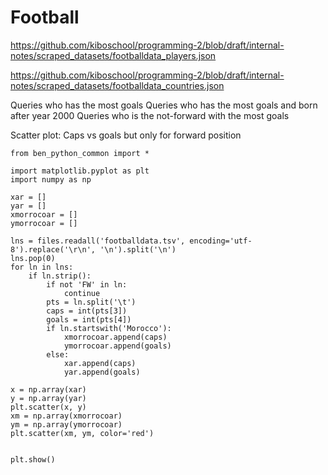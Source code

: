 
# Football 
https://github.com/kiboschool/programming-2/blob/draft/internal-notes/scraped_datasets/footballdata_players.json

https://github.com/kiboschool/programming-2/blob/draft/internal-notes/scraped_datasets/footballdata_countries.json

Queries who has the most goals
Queries who has the most goals and born after year 2000
Queries who is the not-forward with the most goals

Scatter plot:
    Caps vs goals but only for forward position
    
    
```
from ben_python_common import *

import matplotlib.pyplot as plt
import numpy as np

xar = []
yar = []
xmorrocoar = []
ymorrocoar = []

lns = files.readall('footballdata.tsv', encoding='utf-8').replace('\r\n', '\n').split('\n')
lns.pop(0)
for ln in lns:
    if ln.strip():
        if not 'FW' in ln:
            continue
        pts = ln.split('\t')
        caps = int(pts[3])
        goals = int(pts[4])
        if ln.startswith('Morocco'):
            xmorrocoar.append(caps)
            ymorrocoar.append(goals)
        else:
            xar.append(caps)
            yar.append(goals)

x = np.array(xar)
y = np.array(yar)
plt.scatter(x, y)
xm = np.array(xmorrocoar)
ym = np.array(ymorrocoar)
plt.scatter(xm, ym, color='red')


plt.show()



```

